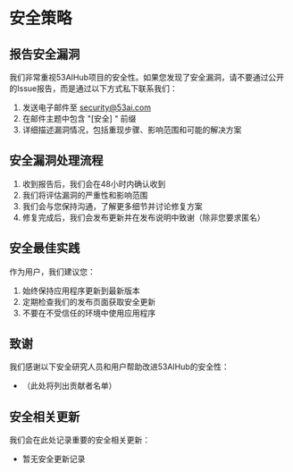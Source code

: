 # 安全策略

## 报告安全漏洞

我们非常重视53AIHub项目的安全性。如果您发现了安全漏洞，请不要通过公开的Issue报告，而是通过以下方式私下联系我们：

1. 发送电子邮件至 [security@53ai.com](mailto:security@53ai.com)
2. 在邮件主题中包含 "[安全] " 前缀
3. 详细描述漏洞情况，包括重现步骤、影响范围和可能的解决方案

## 安全漏洞处理流程

1. 收到报告后，我们会在48小时内确认收到
2. 我们将评估漏洞的严重性和影响范围
3. 我们会与您保持沟通，了解更多细节并讨论修复方案
4. 修复完成后，我们会发布更新并在发布说明中致谢（除非您要求匿名）

## 安全最佳实践

作为用户，我们建议您：

1. 始终保持应用程序更新到最新版本
2. 定期检查我们的发布页面获取安全更新
3. 不要在不受信任的环境中使用应用程序

## 致谢

我们感谢以下安全研究人员和用户帮助改进53AIHub的安全性：

- （此处将列出贡献者名单）

## 安全相关更新

我们会在此处记录重要的安全相关更新：

- 暂无安全更新记录

```

```

